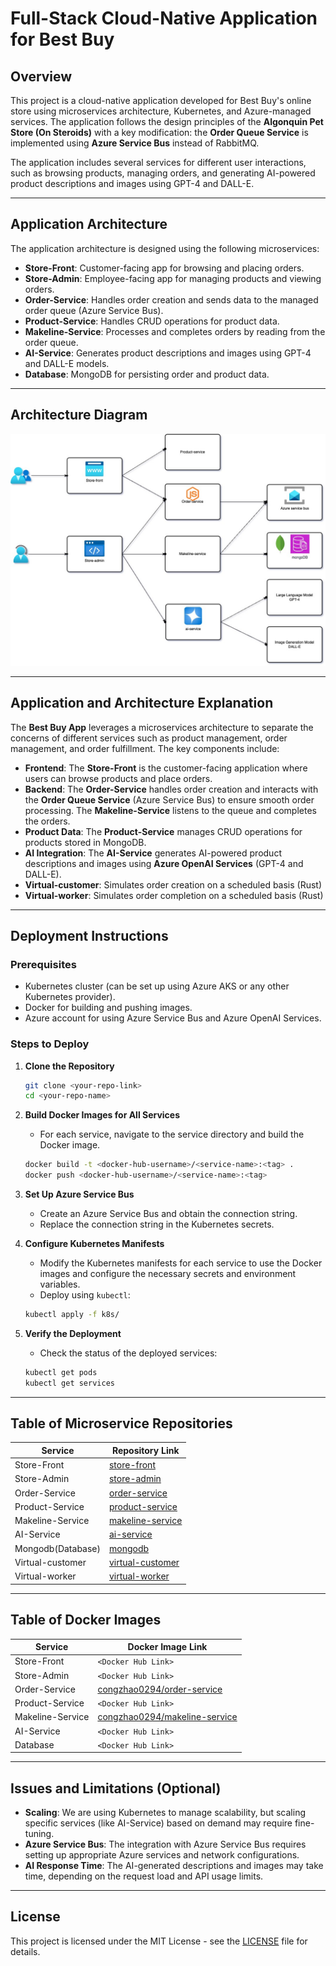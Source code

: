 
# Full-Stack Cloud-Native Application for Best Buy

## **Overview**

This project is a cloud-native application developed for Best Buy's online store using microservices architecture, Kubernetes, and Azure-managed services. The application follows the design principles of the **Algonquin Pet Store (On Steroids)** with a key modification: the **Order Queue Service** is implemented using **Azure Service Bus** instead of RabbitMQ.

The application includes several services for different user interactions, such as browsing products, managing orders, and generating AI-powered product descriptions and images using GPT-4 and DALL-E.

---

## **Application Architecture**

The application architecture is designed using the following microservices:

- **Store-Front**: Customer-facing app for browsing and placing orders.
- **Store-Admin**: Employee-facing app for managing products and viewing orders.
- **Order-Service**: Handles order creation and sends data to the managed order queue (Azure Service Bus).
- **Product-Service**: Handles CRUD operations for product data.
- **Makeline-Service**: Processes and completes orders by reading from the order queue.
- **AI-Service**: Generates product descriptions and images using GPT-4 and DALL-E models.
- **Database**: MongoDB for persisting order and product data.

---

## **Architecture Diagram**

![Architecture Diagram](8915Final.jpg)

---

## **Application and Architecture Explanation**

The **Best Buy App** leverages a microservices architecture to separate the concerns of different services such as product management, order management, and order fulfillment. The key components include:

- **Frontend**: The **Store-Front** is the customer-facing application where users can browse products and place orders.
- **Backend**: The **Order-Service** handles order creation and interacts with the **Order Queue Service** (Azure Service Bus) to ensure smooth order processing. The **Makeline-Service** listens to the queue and completes the orders.
- **Product Data**: The **Product-Service** manages CRUD operations for products stored in MongoDB.
- **AI Integration**: The **AI-Service** generates AI-powered product descriptions and images using **Azure OpenAI Services** (GPT-4 and DALL-E).
- **Virtual-customer**: Simulates order creation on a scheduled basis (Rust)
- **Virtual-worker**: Simulates order completion on a scheduled basis (Rust)

---

## **Deployment Instructions**

### **Prerequisites**

- Kubernetes cluster (can be set up using Azure AKS or any other Kubernetes provider).
- Docker for building and pushing images.
- Azure account for using Azure Service Bus and Azure OpenAI Services.

### **Steps to Deploy**

1. **Clone the Repository**

    ```bash
    git clone <your-repo-link>
    cd <your-repo-name>
    ```

2. **Build Docker Images for All Services**
    - For each service, navigate to the service directory and build the Docker image.

    ```bash
    docker build -t <docker-hub-username>/<service-name>:<tag> .
    docker push <docker-hub-username>/<service-name>:<tag>
    ```

3. **Set Up Azure Service Bus**
    - Create an Azure Service Bus and obtain the connection string.
    - Replace the connection string in the Kubernetes secrets.

4. **Configure Kubernetes Manifests**
    - Modify the Kubernetes manifests for each service to use the Docker images and configure the necessary secrets and environment variables.
    - Deploy using `kubectl`:

    ```bash
    kubectl apply -f k8s/
    ```

5. **Verify the Deployment**
    - Check the status of the deployed services:

    ```bash
    kubectl get pods
    kubectl get services
    ```

---

## **Table of Microservice Repositories**

| **Service** | **Repository Link** |
|---------------------|-------------------------------------------|
| Store-Front | [store-front](https://github.com/ramymohamed10/store-front-L8) |
| Store-Admin | [store-admin](https://github.com/ramymohamed10/store-admin-L8) |
| Order-Service | [order-service](https://github.com/zhao0294/order-service-bestbuy) |
| Product-Service | [product-service](https://github.com/ramymohamed10/product-service-L8) |
| Makeline-Service |[makeline-service](https://github.com/zhao0294/makeline-service-bestbuy) |
| AI-Service | [ai-service](https://github.com/ramymohamed10/ai-service-L8) |
| Mongodb(Database) | [mongodb](https://github.com/docker-library/mongo) |
| Virtual-customer  | [virtual-customer](https://github.com/ramymohamed10/virtual-customer-L8) |
| Virtual-worker | [virtual-worker](https://github.com/ramymohamed10/virtual-worker-L8) |

---

## **Table of Docker Images**

| **Service**         | **Docker Image Link**                     |
|---------------------|-------------------------------------------|
| Store-Front         | `<Docker Hub Link>`                       |
| Store-Admin         | `<Docker Hub Link>`                       |
| Order-Service       | [congzhao0294/order-service](https://hub.docker.com/r/congzhao0294/order-service)                      |
| Product-Service     | `<Docker Hub Link>`                       |
| Makeline-Service    | [congzhao0294/makeline-service](https://hub.docker.com/r/congzhao0294/makeline-service)                   |
| AI-Service          | `<Docker Hub Link>`                       |
| Database            | `<Docker Hub Link>`                       |

---

## **Issues and Limitations (Optional)**

- **Scaling**: We are using Kubernetes to manage scalability, but scaling specific services (like AI-Service) based on demand may require fine-tuning.
- **Azure Service Bus**: The integration with Azure Service Bus requires setting up appropriate Azure services and network configurations.
- **AI Response Time**: The AI-generated descriptions and images may take time, depending on the request load and API usage limits.

---

## **License**

This project is licensed under the MIT License - see the [LICENSE](LICENSE) file for details.
